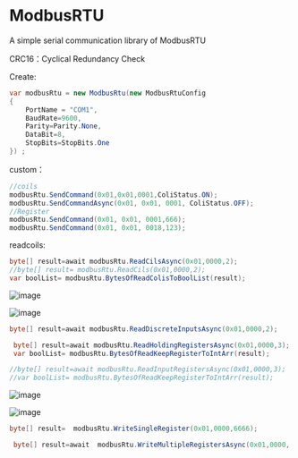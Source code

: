 # ModbusRTU

A simple serial communication library of ModbusRTU

CRC16：Cyclical Redundancy Check

Create:
```C#
var modbusRtu = new ModbusRtu(new ModbusRtuConfig
{
    PortName = "COM1",
    BaudRate=9600,
    Parity=Parity.None,
    DataBit=8,
    StopBits=StopBits.One
}) ;
```

custom：
```C#
//coils
modbusRtu.SendCommand(0x01,0x01,0001,ColiStatus.ON);
modbusRtu.SendCommandAsync(0x01, 0x01, 0001, ColiStatus.OFF);
//Register
modbusRtu.SendCommand(0x01, 0x01, 0001,666);
modbusRtu.SendCommand(0x01, 0x01, 0018,123);
```

readcoils:
```C#
byte[] result=await modbusRtu.ReadCilsAsync(0x01,0000,2);
//byte[] result= modbusRtu.ReadCils(0x01,0000,2);
var boolList= modbusRtu.BytesOfReadColisToBoolList(result);
```

![image](https://github.com/chuanchuanYY/HLC_ModbusRTU/assets/107403292/66fa8cba-3869-42ea-8bad-bb57c5629f8f)


![image](https://github.com/chuanchuanYY/HLC_ModbusRTU/assets/107403292/a73a6558-3ec8-41e4-bb37-d67da8e1c8be)

```C#
byte[] result=await modbusRtu.ReadDiscreteInputsAsync(0x01,0000,2);
```

```C#
 byte[] result=await modbusRtu.ReadHoldingRegistersAsync(0x01,0000,3);
 var boolList= modbusRtu.BytesOfReadKeepRegisterToIntArr(result);

//byte[] result=await modbusRtu.ReadInputRegistersAsync(0x01,0000,3);
//var boolList= modbusRtu.BytesOfReadKeepRegisterToIntArr(result);
```

![image](https://github.com/chuanchuanYY/HLC_ModbusRTU/assets/107403292/2c865ed4-e21f-4824-aa3a-c88a92beb2bf)


![image](https://github.com/chuanchuanYY/HLC_ModbusRTU/assets/107403292/99c42439-acf3-4ab8-9dbe-b3426a9efd74)


```C#
byte[] result=  modbusRtu.WriteSingleRegister(0x01,0000,6666);
```

```C#
 byte[] result=await  modbusRtu.WriteMultipleRegistersAsync(0x01,0000, 5, new int[] { 123, 456, 789, 666, 5 });
```

